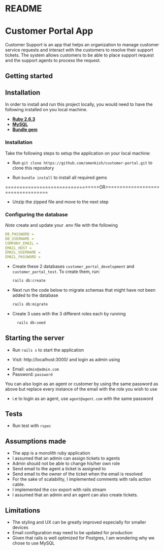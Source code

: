 # README

# Customer Portal App

Customer Support is an app that helps an organization to manage customer service requests and interact with the customers to resolve their support tickets. The system allows customers to be able to place support request and the support agents to process the request.

## Getting started

## Installation

In order to install and run this project locally, you would need to have the following installed on you local machine.

- [**Ruby 2.6.3**](https://www.ruby-lang.org/en/downloads/)
- [**MySQL**](https://www.mysql.com/downloads/)
- [**Bundle gem**](https://https://bundler.io/)

### Installation

Take the following steps to setup the application on your local machine:

- Run `git clone https://github.com/omenkish/customer-portal.git` to clone this repository

- Run `bundle install` to install all required gems

=================================OR==================================

- Unzip the zipped file and move to the next step

### Configuring the database

_Note_ create and update your .env file with the following

```yml
DB_PASSWORD = 
DB_USERNAME =
COMPANY_EMAIL =
EMAIL_HOST =
EMAIL_USERNAME = 
EMAIL_PASSWORD = 
```

- Create these 2 databases `customer_portal_development` and `customer_portal_test`. To create them, run:

  ```bash
  rails db:create
  ```

- Next run the code below to migrate schemas that might have not been added to the database

  ```bash
  rails db:migrate
  ```
- Create 3 uses with the 3 different roles each  by running
    ```bash
      rails db:seed
    ```
## Starting the server

* Run `rails s` to start the application

* Visit: http://localhost:3000/ and login as admin using
- Email: `admin@admin.com`
- Password: `password`

You can also login as an agent or customer by using the same password as above but replace every instance  of the email with the role you wish to use
 - i.e to login as an agent, use `agent@agent.com` with the same password




## Tests

* Run test with `rspec`

## Assumptions made
* The app is a monolith ruby application
* I assumed that an admin can assign tickets to agents
* Admin should not be able to change his/her own role
* Send email to the agent a ticket is assigned to
* Send email to the owner of the ticket when the email is resolved
* For the sake of scalability, I implemented comments with rails action cable.
* I implemented the csv export with rails stream
* I assumed that an admin and an agent can also create tickets.


## Limitations
* The styling and UX can be greatly improved especially for smaller devices
* Email configuration may need to be updated for production
* Given that rails is well optimized for Postgres, I am wondering why we chose to use MySQL

